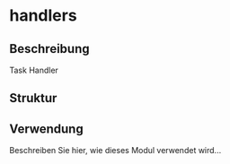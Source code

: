 ﻿# handlers

## Beschreibung
Task Handler

## Struktur


## Verwendung
Beschreiben Sie hier, wie dieses Modul verwendet wird...
